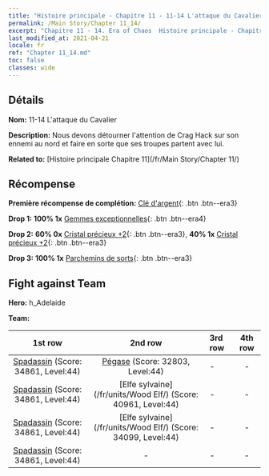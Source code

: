 ```yaml
---
title: "Histoire principale - Chapitre 11 - 11-14 L'attaque du Cavalier"
permalink: /Main Story/Chapter 11_14/
excerpt: "Chapitre 11 - 14. Era of Chaos  Histoire principale - Chapitre 11_14. 11-14 L'attaque du Cavalier"
last_modified_at: 2021-04-21
locale: fr
ref: "Chapter 11_14.md"
toc: false
classes: wide
---
```


## Détails

 **Nom:** 11-14 L'attaque du Cavalier

 **Description:** Nous devons détourner l'attention de Crag Hack sur son ennemi au nord et faire en sorte que ses troupes partent avec lui.

 **Related to:** [Histoire principale Chapitre 11](/fr/Main Story/Chapter 11/)

## Récompense

 **Première récompense de complétion:** [Clé d'argent](/fr/Items/con_693/){: .btn .btn--era3}

 **Drop 1:** **100% 1x** [Gemmes exceptionnelles](/fr/Items/mat_37/){: .btn .btn--era4}

 **Drop 2:** **60% 0x** [Cristal précieux +2](/fr/Items/mat_31/){: .btn .btn--era3}, **40% 1x** [Cristal précieux +2](/fr/Items/mat_31/){: .btn .btn--era3}

 **Drop 3:** **100% 1x** [Parchemins de sorts](/fr/Items/con_694/){: .btn .btn--era3}


## Fight against Team
 **Hero:** h_Adelaide

 **Team:**


  | 1st row | 2nd row | 3rd row | 4th row |
  |:----:|:----:|:----|:----:|
  | [Spadassin](/fr/units/Swordsman/) (Score: 34861, Level:44)  | [Pégase](/fr/units/Pegasus/) (Score: 32803, Level:44)  | - | - |
  | [Spadassin](/fr/units/Swordsman/) (Score: 34861, Level:44)  | [Elfe sylvaine](/fr/units/Wood Elf/) (Score: 40961, Level:44)  | - | - |
  | [Spadassin](/fr/units/Swordsman/) (Score: 34861, Level:44)  | [Elfe sylvaine](/fr/units/Wood Elf/) (Score: 34099, Level:44)  | - | - |
  | [Spadassin](/fr/units/Swordsman/) (Score: 34861, Level:44)  | - | - | - |


